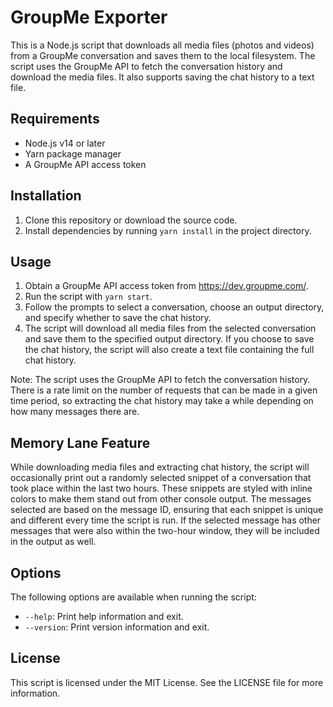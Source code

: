 # GroupMe Exporter

This is a Node.js script that downloads all media files (photos and videos) from a GroupMe conversation and saves them to the local filesystem. The script uses the GroupMe API to fetch the conversation history and download the media files. It also supports saving the chat history to a text file.

## Requirements

- Node.js v14 or later
- Yarn package manager
- A GroupMe API access token

## Installation

1. Clone this repository or download the source code.
2. Install dependencies by running `yarn install` in the project directory.

## Usage

1. Obtain a GroupMe API access token from https://dev.groupme.com/.
2. Run the script with `yarn start`.
3. Follow the prompts to select a conversation, choose an output directory, and specify whether to save the chat history.
4. The script will download all media files from the selected conversation and save them to the specified output directory. If you choose to save the chat history, the script will also create a text file containing the full chat history.

Note: The script uses the GroupMe API to fetch the conversation history. There is a rate limit on the number of requests that can be made in a given time period, so extracting the chat history may take a while depending on how many messages there are.

## Memory Lane Feature
While downloading media files and extracting chat history, the script will occasionally print out a randomly selected snippet of a conversation that took place within the last two hours. These snippets are styled with inline colors to make them stand out from other console output. The messages selected are based on the message ID, ensuring that each snippet is unique and different every time the script is run. If the selected message has other messages that were also within the two-hour window, they will be included in the output as well.

## Options

The following options are available when running the script:

- `--help`: Print help information and exit.
- `--version`: Print version information and exit.

## License

This script is licensed under the MIT License. See the LICENSE file for more information.
